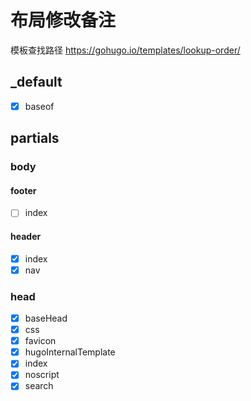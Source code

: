 # 布局修改备注

模板查找路径 <https://gohugo.io/templates/lookup-order/>

## \_default

- [x] baseof

## partials

### body

#### footer

- [ ] index

#### header

- [x] index
- [x] nav

### head

- [x] baseHead
- [x] css
- [x] favicon
- [x] hugoInternalTemplate
- [x] index
- [x] noscript
- [x] search
